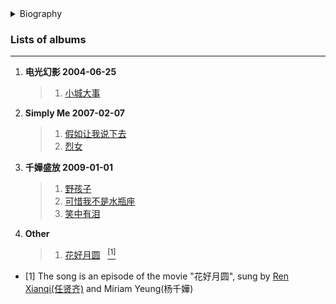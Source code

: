 <details>
<summary>Biography</summary>

![杨千嬅](https://thumbsnap.com/i/ubvXpubU.png)

?> A famous Hong Kong actor and singer. She entered the industry in 1995 by taking part in the 14th New Talent Singing Competition of TVB and got the third place.

</details>


### Lists of albums
---

1. **电光幻影 2004-06-25**
    > 1. [小城大事](https://e1.pcloud.link/publink/show?code=XZ43w4ZtGdtRFjE54LiRrP1jOTIPVkTbcN7)
1. **Simply Me 2007-02-07**
    > 1. [假如让我说下去](https://e1.pcloud.link/publink/show?code=XZm3w4ZDruHG2rdmkY0GWKh4xq7hYCwCmdk)
    > 2. [烈女](https://e1.pcloud.link/publink/show?code=XZh3w4ZLGiBKmgKdRb4fo2ptUu8Up46BEX0)
1. **千嬅盛放 2009-01-01**
    > 1. [野孩子](https://e1.pcloud.link/publink/show?code=XZoIw4ZC33pApYEyySrbvsYIVClK5wKyII7)
    > 2. [可惜我不是水瓶座](https://e1.pcloud.link/publink/show?code=XZyAw4ZYAHSW2EjYthXsf0r6cVO9jhHH8dk)
    > 3. [笑中有泪](https://e1.pcloud.link/publink/show?code=XZyAw4ZYAHSW2EjYthXsf0r6cVO9jhHH8dk)
 1. **Other**
    > 1. [花好月圆](https://e1.pcloud.link/publink/show?code=XZWdx4ZIWSJrhNpDV04cVIryGNtEhpk0Umk ':id=yqh_hhyy')&nbsp;&nbsp;&nbsp;[<sup>[1]</sup>](#refer-anchor-1)


- <span id="refer-anchor-1">[1]</span> The song is an episode of the movie "花好月圆", sung by [Ren Xianqi(任贤齐)](./docs/artists/renxianqi?id=rxq_hhyy)  and Miriam Yeung(杨千嬅)